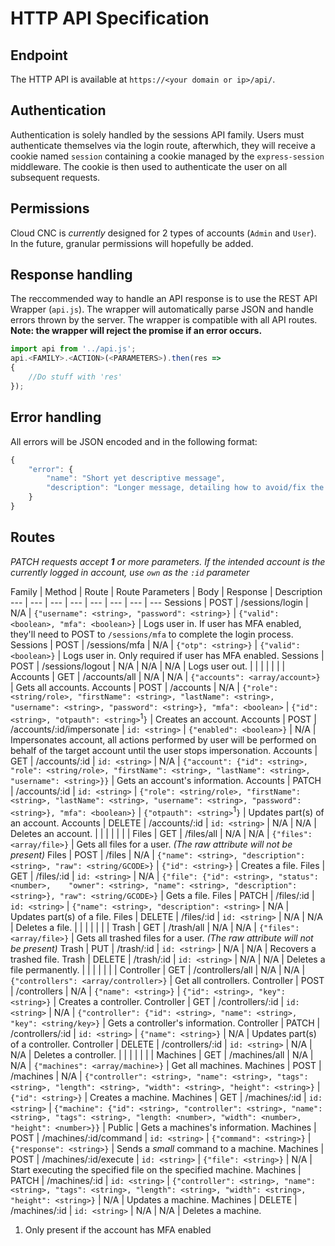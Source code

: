 # HTTP API Specification

## Endpoint
The HTTP API is available at `https://<your domain or ip>/api/`.

## Authentication
Authentication is solely handled by the sessions API family. Users must authenticate themselves via the login route, afterwhich, they will receive a cookie named `session` containing a cookie managed by the `express-session` middleware. The cookie is then used to authenticate the user on all subsequent requests.

## Permissions
Cloud CNC is *currently* designed for 2 types of accounts (`Admin` and `User`). In the future, granular permissions will hopefully be added.


## Response handling

The reccommended way to handle an API response is to use the REST API Wrapper (`api.js`). The wrapper will automatically parse JSON and handle errors thrown by the server. The wrapper is compatible with all API routes. **Note: the wrapper will reject the promise if an error occurs.**

```javascript
import api from '../api.js';
api.<FAMILY>.<ACTION>(<PARAMETERS>).then(res =>
{
	//Do stuff with 'res'
});
```

## Error handling

All errors will be JSON encoded and in the following format:

```javascript
{
	"error": {
		"name": "Short yet descriptive message",
		"description": "Longer message, detailing how to avoid/fix the underlying cause for the error"
	}
}
```

## Routes
*PATCH requests accept **1** or more parameters. If the intended account is the currently logged in account, use `own` as the `:id` parameter*

Family | Method | Route | Route Parameters | Body | Response | Description
--- | --- | --- | --- | --- | --- | --- | ---
Sessions | POST | /sessions/login | N/A | `{"username": <string>, "password": <string>}` | `{"valid": <boolean>, "mfa": <boolean>}` | Logs user in. If user has MFA enabled, they'll need to POST to `/sessions/mfa` to complete the login process.
Sessions | POST | /sessions/mfa | N/A | `{"otp": <string>}` | `{"valid": <boolean>}` | Logs user in. Only required if user has MFA enabled.
Sessions | POST | /sessions/logout | N/A | N/A | N/A | Logs user out.
| | | | | | |
Accounts | GET | /accounts/all | N/A | N/A | `{"accounts": <array/account>}` | Gets all accounts.
Accounts | POST | /accounts | N/A | `{"role": <string/role>, "firstName": <string>, "lastName": <string>, "username": <string>, "password": <string>}, "mfa": <boolean>` | `{"id": <string>, "otpauth": <string>`<sup>1</sup>`}` | Creates an account.
Accounts | POST | /accounts/:id/impersonate | `id: <string>` | `{"enabled": <boolean>}` | N/A | Impersonates account, all actions performed by user will be performed on behalf of the target account until the user stops impersonation.
Accounts | GET | /accounts/:id | `id: <string>` | N/A | `{"account": {"id": <string>, "role": <string/role>, "firstName": <string>, "lastName": <string>, "username": <string>}}` | Gets an account's information.
Accounts | PATCH | /accounts/:id | `id: <string>` | `{"role": <string/role>, "firstName": <string>, "lastName": <string>, "username": <string>, "password": <string>}, "mfa": <boolean>}` | `{"otpauth": <string>`<sup>1</sup>`}` | Updates part(s) of an account.
Accounts | DELETE | /accounts/:id | `id: <string>` | N/A | N/A | Deletes an account.
| | | | | | |
Files | GET | /files/all | N/A | N/A | `{"files": <array/file>}` | Gets all files for a user. *(The raw attribute will not be present)*
Files | POST | /files | N/A | `{"name": <string>, "description": <string>, "raw": <string/GCODE>}` | `{"id": <string>}` | Creates a file.
Files | GET | /files/:id | `id: <string>` | N/A | `{"file": {"id": <string>, "status": <number>,	"owner": <string>, "name": <string>, "description": <string>}, "raw": <string/GCODE>}` | Gets a file.
Files | PATCH | /files/:id | `id: <string>` | `{"name": <string>, "description": <string>` | N/A | Updates part(s) of a file.
Files | DELETE | /files/:id | `id: <string>` | N/A | N/A | Deletes a file.
| | | | | | |
Trash | GET | /trash/all | N/A | N/A | `{"files": <array/file>}` | Gets all trashed files for a user. *(The raw attribute will not be present)*
Trash | PUT | /trash/:id | `id: <string>` | N/A | N/A | Recovers a trashed file.
Trash | DELETE | /trash/:id | `id: <string>` | N/A | N/A | Deletes a file permanently.
| | | | | | |
Controller | GET | /controllers/all | N/A | N/A | `{"controllers": <array/controller>}` | Get all controllers.
Controller | POST | /controllers | N/A | `{"name": <string>}` | `{"id": <string>, "key": <string>}` | Creates a controller.
Controller | GET | /controllers/:id | `id: <string>` | N/A | `{"controller": {"id": <string>, "name": <string>, "key": <string/key>}` | Gets a controller's information.
Controller | PATCH | /controllers/:id | `id: <string>` | `{"name": <string>}` | N/A | Updates part(s) of a controller.
Controller | DELETE | /controllers/:id | `id: <string>` | N/A | N/A | Deletes a controller.
| | | | | | |
Machines | GET | /machines/all | N/A | N/A | `{"machines": <array/machine>}` | Get all machines.
Machines | POST | /machines | N/A | `{"controller": <string>, "name": <string>, "tags": <string>, "length": <string>, "width": <string>, "height": <string>}` |  `{"id": <string>}` | Creates a machine.
Machines | GET | /machines/:id | `id: <string>` | `{"machine": {"id": <string>, "controller": <string>, "name": <string>, "tags": <string>, "length: <number>, "width": <number>, "height": <number>}}` | Public | Gets a machines's information.
Machines | POST | /machines/:id/command | `id: <string>` | `{"command": <string>}` | `{"response": <string>}` | Sends a *small* command to a machine.
Machines | POST | /machines/:id/execute | `id: <string>` | `{"file": <string>}` | N/A | Start executing the specified file on the specified machine.
Machines | PATCH | /machines/:id | `id: <string>` | `{"controller": <string>, "name": <string>, "tags": <string>, "length": <string>, "width": <string>, "height": <string>}` | N/A | Updates a machine.
Machines | DELETE | /machines/:id | `id: <string>` | N/A | N/A | Deletes a machine.

1. Only present if the account has MFA enabled